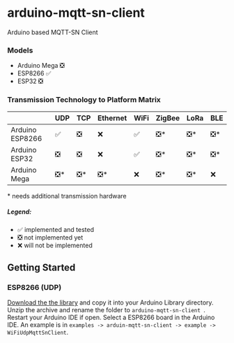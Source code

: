 # arduino-mqtt-sn-client
Arduino based MQTT-SN Client

### Models
 * Arduino Mega &#x274E;
 * ESP8266  &#x2705;
 * ESP32 &#x274E;

### Transmission Technology to Platform Matrix
|   	| UDP  	| TCP  	| Ethernet  	| WiFi  	| ZigBee  	| LoRa  	| BLE  	|
|---	|---	|---	|---	|---	|---	|---	|---	|
| Arduino ESP8266 	| &#x2705;  	| &#x274E;  	| &#x274C;  	| &#x2705;  	| &#x274E;\*  	| &#x274E;\*  	| &#x274E;\*	|
| Arduino ESP32 	| &#x274E;  	| &#x274E;  	| &#x274C;  	| &#x2705;  	| &#x274E;\*  	| &#x274E;\*  	| &#x274E;\*	|
| Arduino Mega 	| &#x274E;\*  	| &#x274E;\*  	| &#x274E;\*  	| &#x274C;  	| &#x274E;\*  	| &#x274E;\*  	| &#x274C;  	|

\* needs additional transmission hardware

##### Legend: 
* &#x2705; implemented and tested
* &#x274E; not implemented yet
* &#x274C; will not be implemented

## Getting Started

### ESP8266 (UDP)
[Download the the library](https://github.com/S3ler/arduino-mqtt-sn-client/archive/master.zip) and copy it into your Arduino Library directory.
Unzip the archive and rename the folder to `arduino-mqtt-sn-client `.
Restart your Arduino IDE if open.
Select a ESP8266 board in the Arduino IDE.
An example is in `examples -> arduin-mqtt-sn-client -> example -> WiFiUdpMqttSnClient`.
